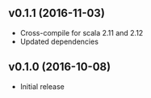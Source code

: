## v0.1.1 (2016-11-03)

* Cross-compile for scala 2.11 and 2.12
* Updated dependencies

## v0.1.0 (2016-10-08)

* Initial release